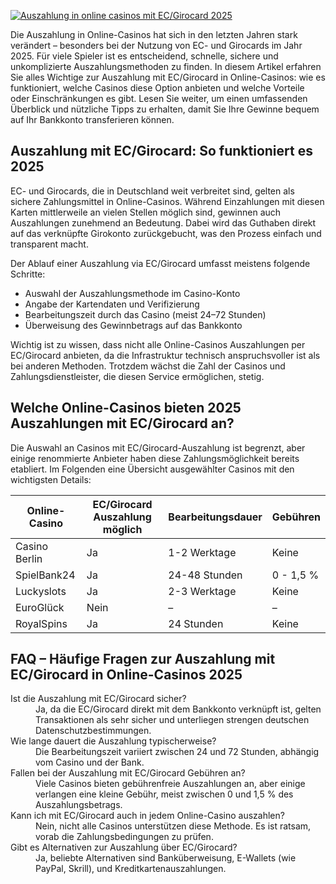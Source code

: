 [![Auszahlung in online casinos mit EC/Girocard 2025](https://123-caf.pages.dev/gitsignup.png)](https://vrmoo.ru/Bt82HjjY)

<p>Die Auszahlung in Online-Casinos hat sich in den letzten Jahren stark verändert – besonders bei der Nutzung von EC- und Girocards im Jahr 2025. Für viele Spieler ist es entscheidend, schnelle, sichere und unkomplizierte Auszahlungsmethoden zu finden. In diesem Artikel erfahren Sie alles Wichtige zur Auszahlung mit EC/Girocard in Online-Casinos: wie es funktioniert, welche Casinos diese Option anbieten und welche Vorteile oder Einschränkungen es gibt. Lesen Sie weiter, um einen umfassenden Überblick und nützliche Tipps zu erhalten, damit Sie Ihre Gewinne bequem auf Ihr Bankkonto transferieren können.</p>  <h2>Auszahlung mit EC/Girocard: So funktioniert es 2025</h2> <p>EC- und Girocards, die in Deutschland weit verbreitet sind, gelten als sichere Zahlungsmittel in Online-Casinos. Während Einzahlungen mit diesen Karten mittlerweile an vielen Stellen möglich sind, gewinnen auch Auszahlungen zunehmend an Bedeutung. Dabei wird das Guthaben direkt auf das verknüpfte Girokonto zurückgebucht, was den Prozess einfach und transparent macht.</p> <p>Der Ablauf einer Auszahlung via EC/Girocard umfasst meistens folgende Schritte:</p> <ul> <li>Auswahl der Auszahlungsmethode im Casino-Konto</li> <li>Angabe der Kartendaten und Verifizierung</li> <li>Bearbeitungszeit durch das Casino (meist 24–72 Stunden)</li> <li>Überweisung des Gewinnbetrags auf das Bankkonto</li> </ul>  <p>Wichtig ist zu wissen, dass nicht alle Online-Casinos Auszahlungen per EC/Girocard anbieten, da die Infrastruktur technisch anspruchsvoller ist als bei anderen Methoden. Trotzdem wächst die Zahl der Casinos und Zahlungsdienstleister, die diesen Service ermöglichen, stetig.</p>  <h2>Welche Online-Casinos bieten 2025 Auszahlungen mit EC/Girocard an?</h2> <p>Die Auswahl an Casinos mit EC/Girocard-Auszahlung ist begrenzt, aber einige renommierte Anbieter haben diese Zahlungsmöglichkeit bereits etabliert. Im Folgenden eine Übersicht ausgewählter Casinos mit den wichtigsten Details:</p>  <table> <thead> <tr> <th>Online-Casino</th> <th>EC/Girocard Auszahlung möglich</th> <th>Bearbeitungsdauer</th> <th>Gebühren</th> </tr> </thead> <tbody> <tr> <td>Casino Berlin</td> <td>Ja</td> <td>1-2 Werktage</td> <td>Keine</td> </tr> <tr> <td>SpielBank24</td> <td>Ja</td> <td>24-48 Stunden</td> <td>0 - 1,5 %</td> </tr> <tr> <td>Luckyslots</td> <td>Ja</td> <td>2-3 Werktage</td> <td>Keine</td> </tr> <tr> <td>EuroGlück</td> <td>Nein</td> <td>–</td> <td>–</td> </tr> <tr> <td>RoyalSpins</td> <td>Ja</td> <td>24 Stunden</td> <td>Keine</td> </tr> </tbody> </table>  <h2>FAQ – Häufige Fragen zur Auszahlung mit EC/Girocard in Online-Casinos 2025</h2> <dl> <dt>Ist die Auszahlung mit EC/Girocard sicher?</dt> <dd>Ja, da die EC/Girocard direkt mit dem Bankkonto verknüpft ist, gelten Transaktionen als sehr sicher und unterliegen strengen deutschen Datenschutzbestimmungen.</dd>  <dt>Wie lange dauert die Auszahlung typischerweise?</dt> <dd>Die Bearbeitungszeit variiert zwischen 24 und 72 Stunden, abhängig vom Casino und der Bank.</dd>  <dt>Fallen bei der Auszahlung mit EC/Girocard Gebühren an?</dt> <dd>Viele Casinos bieten gebührenfreie Auszahlungen an, aber einige verlangen eine kleine Gebühr, meist zwischen 0 und 1,5 % des Auszahlungsbetrags.</dd>  <dt>Kann ich mit EC/Girocard auch in jedem Online-Casino auszahlen?</dt> <dd>Nein, nicht alle Casinos unterstützen diese Methode. Es ist ratsam, vorab die Zahlungsbedingungen zu prüfen.</dd>  <dt>Gibt es Alternativen zur Auszahlung über EC/Girocard?</dt> <dd>Ja, beliebte Alternativen sind Banküberweisung, E-Wallets (wie PayPal, Skrill), und Kreditkartenauszahlungen.</dd> </dl>